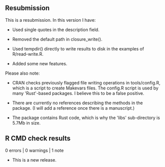 ## Resubmission
This is a resubmission. In this version I have:

* Used single quotes in the description field.

* Removed the default path in closure_write().

* Used tempdir() directly to write results to disk in the examples of R/read-write.R.

* Added some new features.

Please also note:

* CRAN checks previously flagged file writing operations in tools/config.R, which is a script to create Makevars files. The config.R script is used by many 'Rust'-based packages. I believe this to be a false positive.

* There are currently no references describing the methods in the package. (I will add a reference once there is a manuscript.)

* The package contains Rust code, which is why the 'libs' sub-directory is 5.7Mb in size.


## R CMD check results

0 errors | 0 warnings | 1 note

* This is a new release.
